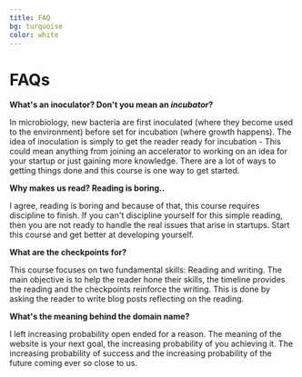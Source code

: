 ```yaml
---
title: FAQ
bg: turquoise
color: white
---
```


# FAQs

**What's an inoculator? Don't you mean an *incubator*?**

In microbiology, new bacteria are first inoculated (where they become used to the environment) before set for incubation (where growth happens). The idea of inoculation is simply to get the reader ready for incubation - This could mean anything from joining an accelerator to working on an idea for your startup or just gaining more knowledge. There are a lot of ways to getting things done and this course is one way to get started.

**Why makes us read? Reading is boring..**

I agree, reading is boring and because of that, this course requires discipline to finish. If you can't discipline yourself for this simple reading, then you are not ready to handle the real issues that arise in startups. Start this course and get better at developing yourself.

**What are the checkpoints for?**

This course focuses on two fundamental skills: Reading and writing. The main objective is to help the reader hone their skills, the timeline provides the reading and the checkpoints reinforce the writing. This is done by asking the reader to write blog posts reflecting on the reading.

**What's the meaning behind the domain name?**

I left increasing probability open ended for a reason. The meaning of the website is your next goal, the increasing probability of you achieving it. The increasing probability of success and the increasing probability of the future coming ever so close to us.
